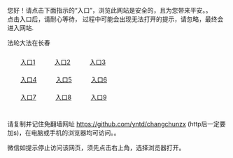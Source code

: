 您好！请点击下面指示的“入口”，浏览此网站是安全的，且为您带来平安。。 <br/>
点击入口后，请耐心等待， 过程中可能会出现无法打开的提示，请忽略，最终会进入网站. </br>

法轮大法在长春<br/>
<div style="padding:10px"><a style="margin:20px" target="_blank" href="https://d1duflm1a8l5nn.cloudfront.net/2Qpsp?inkichla" id="ccLink1" rel="nofollow">入口1</a> <a target="_blank" style="margin:20px" href="https://d2xqh6qfhrzrnr.cloudfront.net/2Qpsp?tgkbwul" id="ccLink2" rel="nofollow">入口2</a> <a style="margin:20px" target="_blank" href="https://dcmmcs2qywewi.cloudfront.net/2Qpsp?lcaots" id="ccLink3" rel="nofollow">入口3</a></div>

<div style="padding:10px" ><a style="margin:20px" target="_blank" href="https://d1duflm1a8l5nn.cloudfront.net/2Qpsp?inkichla" id="ccLink4" rel="nofollow">入口4</a> <a style="margin:20px" href="https://d2xqh6qfhrzrnr.cloudfront.net/2Qpsp?tgkbwul" target="_blank" id="ccLink5" rel="nofollow">入口5</a> <a style="margin:20px" href="https://dcmmcs2qywewi.cloudfront.net/2Qpsp?lcaots" target="_blank" id="ccLink6" rel="nofollow">入口6</a></div>

<div style="padding:10px"><a style="margin:20px" target="_blank" href="https://d1duflm1a8l5nn.cloudfront.net/2Qpsp?inkichla" id="ccLink7" rel="nofollow">入口7</a> <a style="margin:20px" href="https://d2xqh6qfhrzrnr.cloudfront.net/2Qpsp?tgkbwul" target="_blank" id="ccLink8" rel="nofollow">入口8</a> <a style="margin:20px" target="_blank" href="https://dcmmcs2qywewi.cloudfront.net/2Qpsp?lcaots" id="ccLink9" rel="nofollow">入口9</a></div>

<br/>



请复制并记住免翻墙网址 https://github.com/yntd/changchunzx (http后一定要加s)，在电脑或手机的浏览器均可访问。。<br/>

微信如提示停止访问该网页，须先点击右上角，选择浏览器打开。
